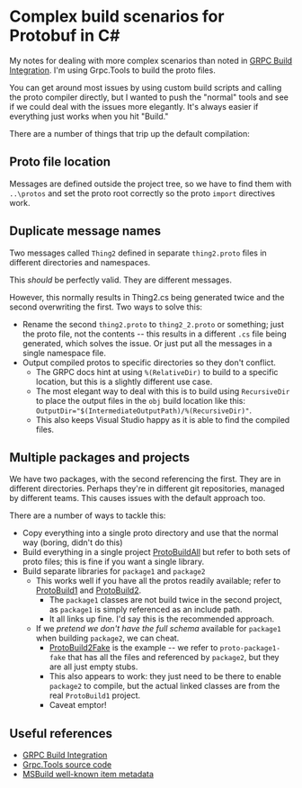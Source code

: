 # Complex build scenarios for Protobuf in C# 

My notes for dealing with more complex scenarios than noted in [GRPC Build Integration](https://github.com/grpc/grpc/blob/master/src/csharp/BUILD-INTEGRATION.md). I'm using Grpc.Tools to build the proto files.

You can get around most issues by using custom build scripts and calling the proto compiler directly, but I wanted to push the "normal" tools and see if we could deal with the issues more elegantly. It's always easier if everything just works when you hit "Build."

There are a number of things that trip up the default compilation:

## Proto file location

Messages are defined outside the project tree, so we have to find them with `..\protos` and set the proto root correctly so the proto `import` directives work.

## Duplicate message names

Two messages called `Thing2` defined in separate `thing2.proto` files in different directories and namespaces.

This *should* be perfectly valid. They are different messages.

However, this normally results in Thing2.cs being generated twice and the second overwriting the first. Two ways to solve this:

- Rename the second `thing2.proto` to `thing2_2.proto` or something; just the proto file, not the contents -- this results in a different `.cs` file being generated, which solves the issue. Or just put all the messages in a single namespace file.
- Output compiled protos to specific directories so they don't conflict. 
    - The GRPC docs hint at using `%(RelativeDir)` to build to a specific location, but this is a slightly different use case. 
    - The most elegant way to deal with this is to build using `RecursiveDir` to place the output files in the `obj` build location like this: `OutputDir="$(IntermediateOutputPath)/%(RecursiveDir)"`. 
    - This also keeps Visual Studio happy as it is able to find the compiled files.

## Multiple packages and projects

We have two packages, with the second referencing the first. They are in different directories. Perhaps they're in different git repositories, managed by different teams. This causes issues with the default approach too.

There are a number of ways to tackle this:

- Copy everything into a single proto directory and use that the normal way (boring, didn't do this)
- Build everything in a single project [ProtoBuildAll](src/ProtoBuildAll) but refer to both sets of proto files; this is fine if you want a single library.
- Build separate libraries for `package1` and `package2`
    - This works well if you have all the protos readily available; refer to [ProtoBuild1](src/ProtoBuild1) and [ProtoBuild2](src/ProtoBuild2). 
        - The `package1` classes are not build twice in the second project, as `package1` is simply referenced as an include path. 
        - It all links up fine. I'd say this is the recommended approach.
    - If we *pretend we don't have the full schema* available for `package1` when building `package2`, we can cheat.
        - [ProtoBuild2Fake](src/ProtoBuild2Fake) is the example -- we refer to `proto-package1-fake` that has all the files and referenced by `package2`, but they are all just empty stubs. 
        - This also appears to work: they just need to be there to enable `package2` to compile, but the actual linked classes are from the real `ProtoBuild1` project.
        - Caveat emptor!

## Useful references

- [GRPC Build Integration](https://github.com/grpc/grpc/blob/master/src/csharp/BUILD-INTEGRATION.md)
- [Grpc.Tools source code](https://github.com/grpc/grpc/tree/master/src/csharp/Grpc.Tools)
- [MSBuild well-known item metadata](https://docs.microsoft.com/en-us/visualstudio/msbuild/msbuild-well-known-item-metadata?view=vs-2019)


